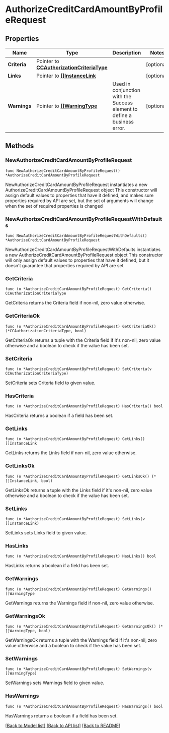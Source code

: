# AuthorizeCreditCardAmountByProfileRequest

## Properties

Name | Type | Description | Notes
------------ | ------------- | ------------- | -------------
**Criteria** | Pointer to [**CCAuthorizationCriteriaType**](CCAuthorizationCriteriaType.md) |  | [optional] 
**Links** | Pointer to [**[]InstanceLink**](InstanceLink.md) |  | [optional] 
**Warnings** | Pointer to [**[]WarningType**](WarningType.md) | Used in conjunction with the Success element to define a business error. | [optional] 

## Methods

### NewAuthorizeCreditCardAmountByProfileRequest

`func NewAuthorizeCreditCardAmountByProfileRequest() *AuthorizeCreditCardAmountByProfileRequest`

NewAuthorizeCreditCardAmountByProfileRequest instantiates a new AuthorizeCreditCardAmountByProfileRequest object
This constructor will assign default values to properties that have it defined,
and makes sure properties required by API are set, but the set of arguments
will change when the set of required properties is changed

### NewAuthorizeCreditCardAmountByProfileRequestWithDefaults

`func NewAuthorizeCreditCardAmountByProfileRequestWithDefaults() *AuthorizeCreditCardAmountByProfileRequest`

NewAuthorizeCreditCardAmountByProfileRequestWithDefaults instantiates a new AuthorizeCreditCardAmountByProfileRequest object
This constructor will only assign default values to properties that have it defined,
but it doesn't guarantee that properties required by API are set

### GetCriteria

`func (o *AuthorizeCreditCardAmountByProfileRequest) GetCriteria() CCAuthorizationCriteriaType`

GetCriteria returns the Criteria field if non-nil, zero value otherwise.

### GetCriteriaOk

`func (o *AuthorizeCreditCardAmountByProfileRequest) GetCriteriaOk() (*CCAuthorizationCriteriaType, bool)`

GetCriteriaOk returns a tuple with the Criteria field if it's non-nil, zero value otherwise
and a boolean to check if the value has been set.

### SetCriteria

`func (o *AuthorizeCreditCardAmountByProfileRequest) SetCriteria(v CCAuthorizationCriteriaType)`

SetCriteria sets Criteria field to given value.

### HasCriteria

`func (o *AuthorizeCreditCardAmountByProfileRequest) HasCriteria() bool`

HasCriteria returns a boolean if a field has been set.

### GetLinks

`func (o *AuthorizeCreditCardAmountByProfileRequest) GetLinks() []InstanceLink`

GetLinks returns the Links field if non-nil, zero value otherwise.

### GetLinksOk

`func (o *AuthorizeCreditCardAmountByProfileRequest) GetLinksOk() (*[]InstanceLink, bool)`

GetLinksOk returns a tuple with the Links field if it's non-nil, zero value otherwise
and a boolean to check if the value has been set.

### SetLinks

`func (o *AuthorizeCreditCardAmountByProfileRequest) SetLinks(v []InstanceLink)`

SetLinks sets Links field to given value.

### HasLinks

`func (o *AuthorizeCreditCardAmountByProfileRequest) HasLinks() bool`

HasLinks returns a boolean if a field has been set.

### GetWarnings

`func (o *AuthorizeCreditCardAmountByProfileRequest) GetWarnings() []WarningType`

GetWarnings returns the Warnings field if non-nil, zero value otherwise.

### GetWarningsOk

`func (o *AuthorizeCreditCardAmountByProfileRequest) GetWarningsOk() (*[]WarningType, bool)`

GetWarningsOk returns a tuple with the Warnings field if it's non-nil, zero value otherwise
and a boolean to check if the value has been set.

### SetWarnings

`func (o *AuthorizeCreditCardAmountByProfileRequest) SetWarnings(v []WarningType)`

SetWarnings sets Warnings field to given value.

### HasWarnings

`func (o *AuthorizeCreditCardAmountByProfileRequest) HasWarnings() bool`

HasWarnings returns a boolean if a field has been set.


[[Back to Model list]](../README.md#documentation-for-models) [[Back to API list]](../README.md#documentation-for-api-endpoints) [[Back to README]](../README.md)



